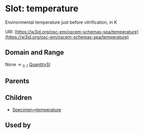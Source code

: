
# Slot: temperature

Environmental temperature just before vitrification, in K

URI: [https://w3id.org/osc-em/oscem-schemas-spa/temperature](https://w3id.org/osc-em/oscem-schemas-spa/temperature)


## Domain and Range

None &#8594;  <sub>0..1</sub> [QuantitySI](QuantitySI.md)

## Parents


## Children

 *  [Specimen➞temperature](Specimen_temperature.md)

## Used by


